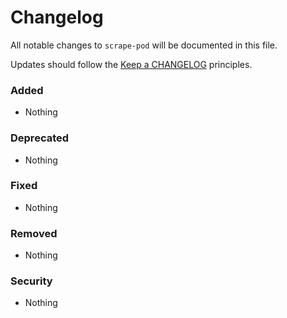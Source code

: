 # Changelog

All notable changes to `scrape-pod` will be documented in this file.

Updates should follow the [Keep a CHANGELOG](http://keepachangelog.com/) principles.

### Added
- Nothing

### Deprecated
- Nothing

### Fixed
- Nothing

### Removed
- Nothing

### Security
- Nothing
